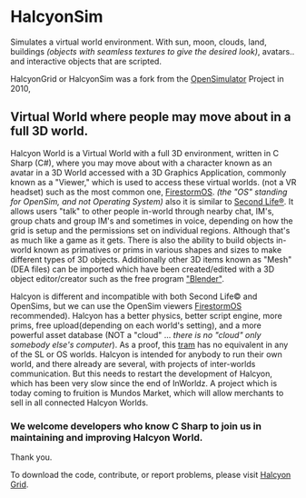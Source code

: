 # HalcyonSim

Simulates a virtual world environment. With sun, moon, clouds, land, buildings *(objects with seamless textures to give the desired look)*, avatars.. and interactive objects that are scripted.

HalcyonGrid or HalcyonSim was a fork from the <a href="http://opensimulator.org" target="_blank" rel="nofollow" >OpenSimulator</a> Project in 2010, 

## Virtual World where people may move about in a full 3D world.

Halcyon World is a Virtual World with a full 3D environment,  written in C Sharp (C#), where you may move about with a character known as an avatar in a 3D World accessed with a 3D Graphics Application, commonly known as a "Viewer," which is used to access these virtual worlds. (not a VR headset) such as the most common one, <a href="https://firestormviewer.org" target="_blank" rel="follow">FirestormOS</a>.  *(the "OS" standing for OpenSim, and not Operating System)* also it is similar to <a href="https://SecondLife.com" target="_blank" rel="nofollow" >Second Life®</a>.  It allows users "talk" to other people in-world through nearby chat, IM's, group chats and group IM's and sometimes in voice, depending on how the grid is setup and the permissions set on individual regions. Although that's as much like a game as it gets. There is also the ability to build objects in-world known as primatives or prims in various shapes and sizes to make different types of 3D objects. Additionally other 3D items known as "Mesh" (DEA files) can be imported which have been created/edited with a 3D object editor/creator such as the free program <a href="https://store.steampowered.com/app/365670/Blender/" target="_blank" rel="follow" >"Blender"</a>.

Halcyon is different and incompatible with both Second Life© and OpenSims, but we can use the OpenSim viewers <a href="https://firestormviewer.org/os-operating-system/" target="_blank" rel="follow" >FirestormOS</a> recommended). Halcyon has a better physics, better script engine, more prims, free upload(depending on each world's setting), and a more powerful asset database (NOT a "cloud" ... *there is no "cloud" only somebody else's computer*). As a proof, this <a href="https://youtube.com/watch?v=_QnNH-xDPyg" target="_blank" rel="nofollow">tram</a> has no equivalent in any of the SL or OS worlds. Halcyon is intended for anybody to run their own world, and there already are several, with projects of inter-worlds communication.  But this needs to restart the development of Halcyon, which has been very slow since the end of InWorldz.  A project which is today coming to fruition is Mundos Market, which will allow merchants to sell in all connected Halcyon Worlds.



### We welcome developers who know C Sharp to join us in maintaining and improving Halcyon World. 

Thank you.


To download the code, contribute, or report problems, please visit <a href="https://github.com/HalcyonGrid" target="_blank" rel="follow" >Halcyon Grid</a>. 






